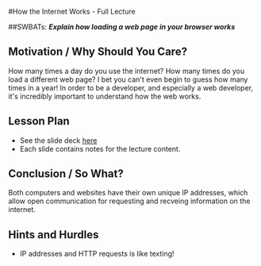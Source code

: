 #How the Internet Works - Full Lecture

##SWBATs:
***Explain how loading a web page in your browser works***

## Motivation / Why Should You Care?
How many times a day do you use the internet? How many times do you load a different web page? I bet you can't even begin to guess how many times in a year! In order to be a developer, and especially a web developer, it's incredibly important to understand how the web works.

## Lesson Plan
+ See the slide deck [here](https://docs.google.com/presentation/d/1t0MNjDKfmiSJSG0LP3dmEfK25guIIW8tncV41Hugk2E/edit?usp=sharing)
+ Each slide contains notes for the lecture content. 

## Conclusion / So What?
Both computers and websites have their own unique IP addresses, which allow open communication for requesting and recveing information on the internet.

## Hints and Hurdles
+ IP addresses and HTTP requests is like texting!